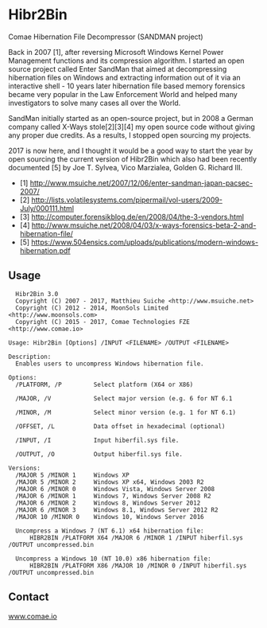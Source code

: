 # Hibr2Bin
Comae Hibernation File Decompressor (SANDMAN project)

Back in 2007 [1], after reversing Microsoft Windows Kernel Power Management functions and its compression algorithm.
I started an open source project called Enter SandMan that aimed at decompressing hibernation files on Windows and extracting information out of it via an interactive shell - 10 years later hibernation file based memory forensics became very popular in the Law Enforcement World and helped many investigators to solve many cases all over the World.

SandMan initially started as an open-source project, but in 2008 a German company called X-Ways stole[2][3][4] my open source code without giving any proper due credits. As a results, I stopped open sourcing my projects.

2017 is now here, and I thought it would be a good way to start the year by open sourcing the current version of Hibr2Bin which also had been recently documented [5] by Joe T. Sylvea, Vico Marzialea, Golden G. Richard III.

- [1] http://www.msuiche.net/2007/12/06/enter-sandman-japan-pacsec-2007/
- [2] http://lists.volatilesystems.com/pipermail/vol-users/2009-July/000111.html
- [3] http://computer.forensikblog.de/en/2008/04/the-3-vendors.html
- [4] http://www.msuiche.net/2008/04/03/x-ways-forensics-beta-2-and-hibernation-file/
- [5] https://www.504ensics.com/uploads/publications/modern-windows-hibernation.pdf

## Usage

```
  Hibr2Bin 3.0
  Copyright (C) 2007 - 2017, Matthieu Suiche <http://www.msuiche.net>
  Copyright (C) 2012 - 2014, MoonSols Limited <http://www.moonsols.com>
  Copyright (C) 2015 - 2017, Comae Technologies FZE <http://www.comae.io>

Usage: Hibr2Bin [Options] /INPUT <FILENAME> /OUTPUT <FILENAME>

Description:
  Enables users to uncompress Windows hibernation file.

Options:
  /PLATFORM, /P         Select platform (X64 or X86)

  /MAJOR, /V            Select major version (e.g. 6 for NT 6.1

  /MINOR, /M            Select minor version (e.g. 1 for NT 6.1)

  /OFFSET, /L           Data offset in hexadecimal (optional)

  /INPUT, /I            Input hiberfil.sys file.

  /OUTPUT, /O           Output hiberfil.sys file.

Versions:
  /MAJOR 5 /MINOR 1     Windows XP
  /MAJOR 5 /MINOR 2     Windows XP x64, Windows 2003 R2
  /MAJOR 6 /MINOR 0     Windows Vista, Windows Server 2008
  /MAJOR 6 /MINOR 1     Windows 7, Windows Server 2008 R2
  /MAJOR 6 /MINOR 2     Windows 8, Windows Server 2012
  /MAJOR 6 /MINOR 3     Windows 8.1, Windows Server 2012 R2
  /MAJOR 10 /MINOR 0    Windows 10, Windows Server 2016

  Uncompress a Windows 7 (NT 6.1) x64 hibernation file:
      HIBR2BIN /PLATFORM X64 /MAJOR 6 /MINOR 1 /INPUT hiberfil.sys /OUTPUT uncompressed.bin

  Uncompress a Windows 10 (NT 10.0) x86 hibernation file:
      HIBR2BIN /PLATFORM X86 /MAJOR 10 /MINOR 0 /INPUT hiberfil.sys /OUTPUT uncompressed.bin
```

## Contact
www.comae.io
